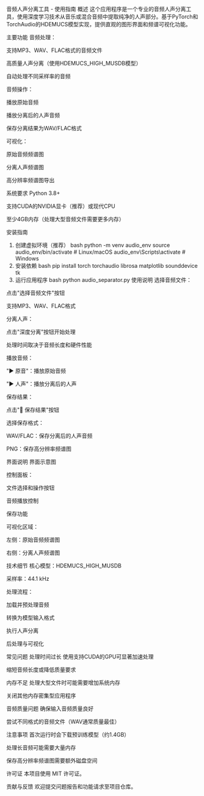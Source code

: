 音频人声分离工具 - 使用指南
概述
这个应用程序是一个专业的音频人声分离工具，使用深度学习技术从音乐或混合音频中提取纯净的人声部分。基于PyTorch和TorchAudio的HDEMUCS模型实现，提供直观的图形界面和频谱可视化功能。

主要功能
音频处理：

支持MP3、WAV、FLAC格式的音频文件

高质量人声分离（使用HDEMUCS_HIGH_MUSDB模型）

自动处理不同采样率的音频

音频操作：

播放原始音频

播放分离后的人声音频

保存分离结果为WAV/FLAC格式

可视化：

原始音频频谱图

分离人声频谱图

高分辨率频谱图导出

系统要求
Python 3.8+

支持CUDA的NVIDIA显卡（推荐）或现代CPU

至少4GB内存（处理大型音频文件需要更多内存）

安装指南
1. 创建虚拟环境（推荐）
bash
python -m venv audio_env
source audio_env/bin/activate  # Linux/macOS
audio_env\Scripts\activate    # Windows
2. 安装依赖
bash
pip install torch torchaudio librosa matplotlib sounddevice tk
3. 运行应用程序
bash
python audio_separator.py
使用说明
选择音频文件：

点击"选择音频文件"按钮

支持MP3、WAV、FLAC格式

分离人声：

点击"深度分离"按钮开始处理

处理时间取决于音频长度和硬件性能

播放音频：

"▶ 原音"：播放原始音频

"▶ 人声"：播放分离后的人声

保存结果：

点击"💾 保存结果"按钮

选择保存格式：

WAV/FLAC：保存分离后的人声音频

PNG：保存高分辨率频谱图

界面说明
界面示意图

控制面板：

文件选择和操作按钮

音频播放控制

保存功能

可视化区域：

左侧：原始音频频谱图

右侧：分离人声频谱图

技术细节
核心模型：HDEMUCS_HIGH_MUSDB

采样率：44.1 kHz

处理流程：

加载并预处理音频

转换为模型输入格式

执行人声分离

后处理与可视化

常见问题
处理时间过长
使用支持CUDA的GPU可显著加速处理

缩短音频长度或降低质量要求

内存不足
处理大型文件时可能需要增加系统内存

关闭其他内存密集型应用程序

音频质量问题
确保输入音频质量良好

尝试不同格式的音频文件（WAV通常质量最佳）

注意事项
首次运行时会下载预训练模型（约1.4GB）

处理长音频可能需要大量内存

保存高分辨率频谱图需要额外磁盘空间

许可证
本项目使用 MIT 许可证。

贡献与反馈
欢迎提交问题报告和功能请求至项目仓库。
